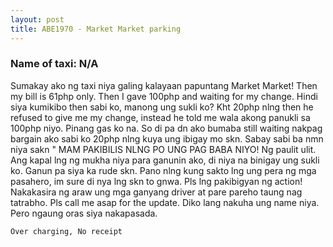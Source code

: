 ```yaml
---
layout: post
title: ABE1970 - Market Market parking
---
```


### Name of taxi: N/A

Sumakay ako ng taxi niya galing kalayaan papuntang Market Market! Then my bill is 61php only. Then I gave 100php and waiting for my change. Hindi siya kumikibo then sabi ko, manong ung sukli ko? Kht 20php nlng then he refused to give me my change, instead he told me wala akong panukli sa 100php niyo. Pinang gas ko na. So di pa dn ako bumaba still waiting nakpag bargain ako sabi ko 20php nlng kuya ung ibigay mo skn. Sabay sabi ba nmn niya sakn " MAM PAKIBILIS NLNG PO UNG PAG BABA NIYO! Ng paulit ulit. Ang kapal lng ng mukha niya para ganunin ako, di niya na binigay ung sukli ko. Ganun pa siya ka rude skn.  Pano nlng kung sakto lng ung pera ng mga pasahero, im sure di nya lng skn to gnwa. Pls lng pakibigyan ng action! Nakakasira ng araw ung mga ganyang driver at pare pareho taung nag tatrabho. Pls call me asap for the update. Diko lang nakuha ung name niya. Pero ngaung oras siya nakapasada.

```Over charging, No receipt```

